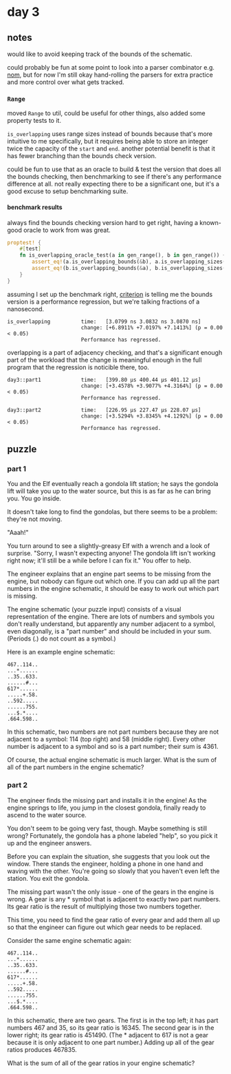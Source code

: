 # day 3

## notes

would like to avoid keeping track of the bounds of the schematic.

could probably be fun at some point to look into a parser combinator e.g. [nom](https://github.com/rust-bakery/nom), but for now I'm still okay hand-rolling the parsers for extra practice and more control over what gets tracked.

### `Range`

moved `Range` to util, could be useful for other things, also added some property tests to it.

`is_overlapping` uses range sizes instead of bounds because that's more intuitive to me specifically, but it requires being able to store an integer twice the capacity of the `start` and `end`. another potential benefit is that it has fewer branching than the bounds check version.

could be fun to use that as an oracle to build & test the version that does all the bounds checking, then benchmarking to see if there's any performance difference at all. not really expecting there to be a significant one, but it's a good excuse to setup benchmarking suite.

#### benchmark results

always find the bounds checking version hard to get right, having a known-good oracle to work from was great.

```rust
proptest! {
    #[test]
    fn is_overlapping_oracle_test(a in gen_range(), b in gen_range()) {
        assert_eq!(a.is_overlapping_bounds(&b), a.is_overlapping_sizes(&b));
        assert_eq!(b.is_overlapping_bounds(&a), b.is_overlapping_sizes(&a));
    }
}
```

assuming I set up the benchmark right, [criterion](https://bheisler.github.io/criterion.rs/book/criterion_rs.html) is telling me the bounds version is a performance regression, but we're talking fractions of a nanosecond.

```
is_overlapping          time:   [3.0799 ns 3.0832 ns 3.0870 ns]
                        change: [+6.8911% +7.0197% +7.1413%] (p = 0.00 < 0.05)
                        Performance has regressed.
```

overlapping is a part of adjacency checking, and that's a significant enough part of the workload that the change is meaningful enough in the full program that the regression is noticible there, too.

```
day3::part1             time:   [399.80 µs 400.44 µs 401.12 µs]
                        change: [+3.4578% +3.9077% +4.3164%] (p = 0.00 < 0.05)
                        Performance has regressed.

day3::part2             time:   [226.95 µs 227.47 µs 228.07 µs]
                        change: [+3.5294% +3.8345% +4.1292%] (p = 0.00 < 0.05)
                        Performance has regressed.
```

## puzzle

### part 1

You and the Elf eventually reach a gondola lift station; he says the gondola lift will take you up to the water source, but this is as far as he can bring you. You go inside.

It doesn't take long to find the gondolas, but there seems to be a problem: they're not moving.

"Aaah!"

You turn around to see a slightly-greasy Elf with a wrench and a look of surprise. "Sorry, I wasn't expecting anyone! The gondola lift isn't working right now; it'll still be a while before I can fix it." You offer to help.

The engineer explains that an engine part seems to be missing from the engine, but nobody can figure out which one. If you can add up all the part numbers in the engine schematic, it should be easy to work out which part is missing.

The engine schematic (your puzzle input) consists of a visual representation of the engine. There are lots of numbers and symbols you don't really understand, but apparently any number adjacent to a symbol, even diagonally, is a "part number" and should be included in your sum. (Periods (.) do not count as a symbol.)

Here is an example engine schematic:

```
467..114..
...*......
..35..633.
......#...
617*......
.....+.58.
..592.....
......755.
...$.*....
.664.598..
```

In this schematic, two numbers are not part numbers because they are not adjacent to a symbol: 114 (top right) and 58 (middle right). Every other number is adjacent to a symbol and so is a part number; their sum is 4361.

Of course, the actual engine schematic is much larger. What is the sum of all of the part numbers in the engine schematic?

### part 2

The engineer finds the missing part and installs it in the engine! As the engine springs to life, you jump in the closest gondola, finally ready to ascend to the water source.

You don't seem to be going very fast, though. Maybe something is still wrong? Fortunately, the gondola has a phone labeled "help", so you pick it up and the engineer answers.

Before you can explain the situation, she suggests that you look out the window. There stands the engineer, holding a phone in one hand and waving with the other. You're going so slowly that you haven't even left the station. You exit the gondola.

The missing part wasn't the only issue - one of the gears in the engine is wrong. A gear is any * symbol that is adjacent to exactly two part numbers. Its gear ratio is the result of multiplying those two numbers together.

This time, you need to find the gear ratio of every gear and add them all up so that the engineer can figure out which gear needs to be replaced.

Consider the same engine schematic again:

```
467..114..
...*......
..35..633.
......#...
617*......
.....+.58.
..592.....
......755.
...$.*....
.664.598..
```

In this schematic, there are two gears. The first is in the top left; it has part numbers 467 and 35, so its gear ratio is 16345. The second gear is in the lower right; its gear ratio is 451490. (The * adjacent to 617 is not a gear because it is only adjacent to one part number.) Adding up all of the gear ratios produces 467835.

What is the sum of all of the gear ratios in your engine schematic?
